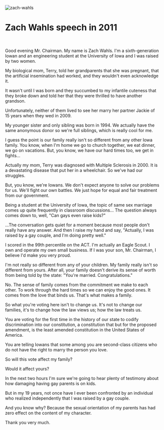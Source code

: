 <img src="/img/zach-wahls.jpg" title="zach-wahls" class="post-first-image" />

# Zach Wahls speech in 2011

&nbsp;

Good evening Mr. Chairman. My name is Zach Wahls. I'm a sixth-generation Iowan and an engineering student at the University of Iowa and I was raised by two women.

My biological mom, Terry, told her grandparents that she was pregnant, that the artificial insemination had worked, and they wouldn't even acknowledge it.

It wasn't until I was born and they succumbed to my infantile cuteness that they broke down and told her that they were thrilled to have another grandson.

Unfortunately, neither of them lived to see her marry her partner Jackie of 15 years when they wed in 2009.

My younger sister and only sibling was born in 1994. We actually have the same anonymous donor so we're full siblings, which is really cool for me.

I guess the point is our family really isn't so different from any other Iowa family. You know, when I'm home we go to church together, we eat dinner, we go on vacations. But, you know, we have our hard times too, we get in fights...

Actually my mom, Terry was diagnosed with Multiple Sclerosis in 2000. It is a devastating disease that put her in a wheelchair. So we've had our struggles.

But, you know, we're Iowans. We don't expect anyone to solve our problems for us. We'll fight our own battles. We just hope for equal and fair treatment from our government.

Being a student at the University of Iowa, the topic of same sex marriage comes up quite frequently in classroom discussions... The question always comes down to, well, "Can gays even raise kids?"

...The conversation gets quiet for a moment because most people don't really have any answer. And then I raise my hand and say, "Actually, I was raised by a gay couple, and I'm doing pretty well."

I scored in the 99th percentile on the ACT. I'm actually an Eagle Scout. I own and operate my own small business. If I was your son, Mr. Chairman, I believe I'd make you very proud.

I'm not really so different from any of your children. My family really isn't so different from yours. After all, your family doesn't derive its sense of worth from being told by the state: "You're married. Congratulations."

No. The sense of family comes from the commitment we make to each other. To work through the hard times so we can enjoy the good ones. It comes from the love that binds us. That's what makes a family.

So what you're voting here isn't to change us. It's not to change our families, it's to change how the law views us; how the law treats us.

You are voting for the first time in the history of our state to codify discrimination into our constitution, a constitution that but for the proposed amendment, is the least amended constitution in the United States of America.

You are telling Iowans that some among you are second-class citizens who do not have the right to marry the person you love.

So will this vote affect my family?

Would it affect yours?

In the next two hours I'm sure we're going to hear plenty of testimony about how damaging having gay parents is on kids.

But in my 19 years, not once have I ever been confronted by an individual who realized independently that I was raised by a gay couple.

And you know why? Because the sexual orientation of my parents has had zero effect on the content of my character.

Thank you very much.
